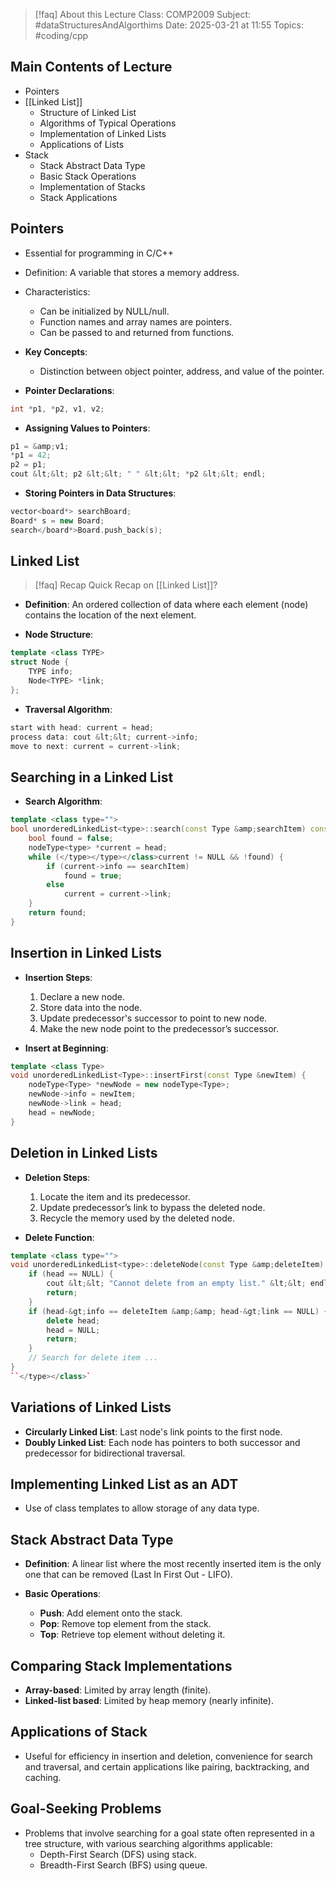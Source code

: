 > [!faq] About this Lecture
> Class: COMP2009
> Subject: #dataStructuresAndAlgorthims 
> Date: 2025-03-21 at 11:55
> Topics: #coding/cpp  

## Main Contents of Lecture

- Pointers
- [[Linked List]]
    - Structure of Linked List
    - Algorithms of Typical Operations
    - Implementation of Linked Lists
    - Applications of Lists
- Stack
    - Stack Abstract Data Type
    - Basic Stack Operations
    - Implementation of Stacks
    - Stack Applications

## Pointers

- Essential for programming in C/C++
    
- Definition: A variable that stores a memory address.
    
- Characteristics:
    
    - Can be initialized by NULL/null.
    - Function names and array names are pointers.
    - Can be passed to and returned from functions.
- **Key Concepts**:
    
    - Distinction between object pointer, address, and value of the pointer.

- **Pointer Declarations**:

```cpp
int *p1, *p2, v1, v2;
```

- **Assigning Values to Pointers**:

```cpp
p1 = &amp;v1; 
*p1 = 42; 
p2 = p1; 
cout &lt;&lt; p2 &lt;&lt; " " &lt;&lt; *p2 &lt;&lt; endl;
```

- **Storing Pointers in Data Structures**:

```cpp
vector<board*> searchBoard; 
Board* s = new Board; 
search</board*>Board.push_back(s);
```

## Linked List

> [!faq] Recap
> Quick Recap on [[Linked List]]?

- **Definition**: An ordered collection of data where each element (node) contains the location of the next element.
    
- **Node Structure**:
    

```cpp
template <class TYPE>
struct Node {
    TYPE info;
    Node<TYPE> *link;
};
```

- **Traversal Algorithm**:

```cpp
start with head: current = head;
process data: cout &lt;&lt; current->info;
move to next: current = current->link;
```

## Searching in a Linked List

- **Search Algorithm**:

```cpp
template <class type="">
bool unorderedLinkedList<type>::search(const Type &amp;searchItem) const {
    bool found = false;
    nodeType<type> *current = head;
    while (</type></type></class>current != NULL && !found) {
        if (current->info == searchItem) 
            found = true;
        else 
            current = current->link;
    }
    return found;
}
```

## Insertion in Linked Lists

- **Insertion Steps**:
    1. Declare a new node.
    2. Store data into the node.
    3. Update predecessor's successor to point to new node.
    4. Make the new node point to the predecessor’s successor.

- **Insert at Beginning**:

```cpp
template <class Type>
void unorderedLinkedList<Type>::insertFirst(const Type &newItem) {
    nodeType<Type> *newNode = new nodeType<Type>;
    newNode->info = newItem;
    newNode->link = head;
    head = newNode;
}
```

## Deletion in Linked Lists

- **Deletion Steps**:
    1. Locate the item and its predecessor.
    2. Update predecessor’s link to bypass the deleted node.
    3. Recycle the memory used by the deleted node.

- **Delete Function**:

```cpp
template <class type="">
void unorderedLinkedList<type>::deleteNode(const Type &amp;deleteItem) {
    if (head == NULL) {
        cout &lt;&lt; "Cannot delete from an empty list." &lt;&lt; endl;
        return;
    }
    if (head-&gt;info == deleteItem &amp;&amp; head-&gt;link == NULL) {
        delete head;
        head = NULL;
        return;
    }
    // Search for delete item ...
}
``</type></class>`
```

## Variations of Linked Lists

- **Circularly Linked List**: Last node's link points to the first node.
- **Doubly Linked List**: Each node has pointers to both successor and predecessor for bidirectional traversal.

## Implementing Linked List as an ADT

- Use of class templates to allow storage of any data type.

## Stack Abstract Data Type

- **Definition**: A linear list where the most recently inserted item is the only one that can be removed (Last In First Out - LIFO).

- **Basic Operations**:
    - **Push**: Add element onto the stack.
    - **Pop**: Remove top element from the stack.
    - **Top**: Retrieve top element without deleting it.

## Comparing Stack Implementations

- **Array-based**: Limited by array length (finite).
- **Linked-list based**: Limited by heap memory (nearly infinite).

## Applications of Stack

- Useful for efficiency in insertion and deletion, convenience for search and traversal, and certain applications like pairing, backtracking, and caching.

## Goal-Seeking Problems

- Problems that involve searching for a goal state often represented in a tree structure, with various searching algorithms applicable:
    - Depth-First Search (DFS) using stack.
    - Breadth-First Search (BFS) using queue.